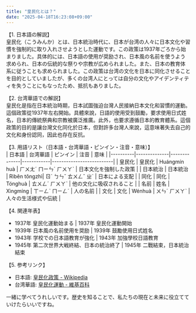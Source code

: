 ```yaml
---
title: "皇民化とは？"
date: "2025-04-18T16:23:08+09:00"
---
```


【1. 日本語の解説】  
皇民化（こうみんか）とは、日本統治時代に、日本が台湾の人々に日本文化や習慣を強制的に取り入れさせようとした運動です。この政策は1937年ごろから始まりました。具体的には、日本語の使用が奨励され、日本風の名前を使うよう求められ、日本の伝統的な祭りや宗教が広められました。また、日本の教育体系に従うことも求められました。この政策は台湾の文化を日本に同化させることを目的としていましたが、多くの台湾人にとっては自分の文化やアイデンティティを失うことにもなったため、抵抗もありました。

【2. 台湾華語での解説】  
皇民化是指在日本統治時期，日本試圖強迫台灣人民接納日本文化和習慣的運動。這個政策從1937年左右開始。具體來說，日語的使用受到鼓勵，要求使用日式姓名，日本的傳統祭典和宗教被廣泛推廣。此外，也要求遵循日本的教育體系。這個政策的目的是讓台灣文化同化於日本，但對許多台灣人來說，這意味著失去自己的文化和身份認同，因此也存在反抗。

【3. 用語リスト（日本語・台湾華語・ピンイン・注音・意味）】  
| 日本語   | 台湾華語     | ピンイン     | 注音       | 意味                     |
|----------|--------------|--------------|------------|--------------------------|
| 皇民化   | 皇民化       | Huángmín huà | ㄏㄨㄤˊ ㄇㄧㄣˊ ㄏㄨㄚˋ | 日本文化を強制した政策      |
| 日本統治 | 日本統治     | Rìběn tǒngzhì| ㄖˋ ㄅㄣˇ ㄊㄨㄥˇ ㄓˋ | 日本による支配             |
| 同化     | 同化         | Tónghuà      | ㄊㄨㄥˊ ㄏㄨㄚˋ     | 他の文化に吸収されること   |
| 名前     | 姓名         | Xìngmíng     | ㄒㄧㄥˋ ㄇㄧㄥˊ     | 人の名前                 |
| 文化     | 文化         | Wénhuà       | ㄨㄣˊ ㄏㄨㄚˋ       | 人々の生活様式や伝統       |

【4. 関連年表】  
- 1937年 皇民化運動始まる | 1937年 皇民化運動開始  
- 1939年 日本風の名前使用を奨励 | 1939年 鼓勵使用日式姓名  
- 1943年 学校での日本語教育が強化 | 1943年 加強學校日語教育  
- 1945年 第二次世界大戦終結、日本の統治終了 | 1945年 二戰結束，日本統治結束  

【5. 参考リンク】  
- 日本語: [皇民化政策 - Wikipedia](https://ja.wikipedia.org/wiki/皇民化政策)  
- 台湾華語: [皇民化運動 - 維基百科](https://zh.wikipedia.org/wiki/皇民化運動)

一緒に学べてうれしいです。歴史を知ることで、私たちの現在と未来に役立てていけたらいいですね。